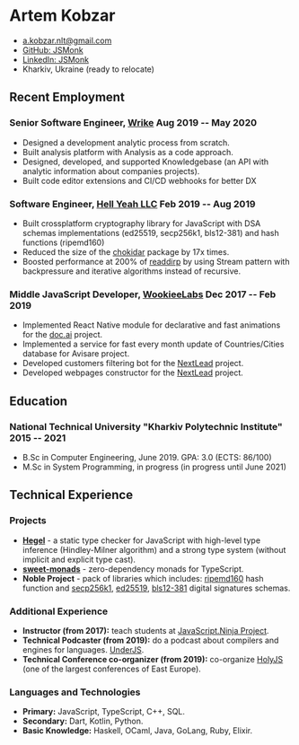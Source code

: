 # Artem Kobzar

- <a.kobzar.nlt@gmail.com>
- [GitHub: JSMonk](https://github.com/JSMonk)
- [LinkedIn: JSMonk](https://www.linkedin.com/in/artem-kobzar-b63576153/)
- Kharkiv, Ukraine (ready to relocate)

## Recent Employment

### <span>Senior Software Engineer, <a href="https://www.wrike.com/">Wrike</a></span> <span>Aug 2019 -- May 2020</span>

 - Designed a development analytic process from scratch.
 - Built analysis platform with Analysis as a code approach.
 - Designed, developed, and supported Knowledgebase (an API with analytic information about companies projects).
 - Built code editor extensions and CI/CD webhooks for better DX

### <span>Software Engineer, <a href="https://hy.dev/">Hell Yeah LLC</a></span> <span>Feb 2019 -- Aug 2019</span>

 - Built crossplatform cryptography library for JavaScript with DSA schemas implementations (ed25519, secp256k1, bls12-381) and hash functions (ripemd160)
 - Reduced the size of the <a href="https://github.com/paulmillr/chokidar">chokidar</a> package by 17x times.
 - Boosted performance at 200% of <a href="https://github.com/paulmillr/readdirp">readdirp</a> by using Stream pattern with backpressure and iterative algorithms instead of recursive.

### <span>Middle JavaScript Developer, <a href="https://www.upwork.com/o/companies/~019c0fc838498df613/">WookieeLabs</a></span> <span>Dec 2017 -- Feb 2019</span>

 - Implemented React Native module for declarative and fast animations for the [doc.ai](https://doc.ai/) project.
 - Implemented a service for fast every month update of Countries/Cities database for Avisare project.
 - Developed customers filtering bot for the [NextLead](https://www.nextlead.io/) project.
 - Developed webpages constructor for the [NextLead](https://www.nextlead.io/) project.

## Education

### <span>National Technical University "Kharkiv Polytechnic Institute"</span> <span>2015 -- 2021</span>
  - B.Sc in Computer Engineering, June 2019. GPA: 3.0 (ECTS: 86/100)
  - M.Sc in System Programming, in progress (in progress until June 2021)

## Technical Experience

### Projects

- <b><a href="https://github.com/JSMonk/hegel">Hegel</a></b> - a static type checker for JavaScript with high-level type inference (Hindley-Milner algorithm) and a strong type system (without implicit and explicit type cast).
- <b><a href="https://github.com/JSMonk/sweet-monads">sweet-monads</a></b> - zero-dependency monads for TypeScript.
- <b>Noble Project</b> - pack of libraries which includes: <a href="https://github.com/paulmillr/noble-ripemd160">ripemd160</a> hash function and <a href="https://github.com/paulmillr/noble-secp256k1">secp256k1</a>, <a href="https://github.com/paulmillr/noble-ed25519">ed25519</a>, <a href="https://github.com/paulmillr/noble-bls12-381">bls12-381</a> digital signatures schemas. 

### Additional Experience

 - <b>Instructor (from 2017):</b> teach students at [JavaScript.Ninja Project](http://javascript.ninja/).
 - <b>Technical Podcaster (from 2019):</b> do a podcast about compilers and engines for languages. [UnderJS](https://underjs.ru/).
 - <b>Technical Conference co-organizer (from 2019):</b> co-organize [HolyJS](https://holyjs.ru/) (one of the largest conferences of East Europe).

### Languages and Technologies
 - <b>Primary:</b> JavaScript, TypeScript, C++, SQL.
 - <b>Secondary:</b> Dart, Kotlin, Python.
 - <b>Basic Knowledge:</b> Haskell, OCaml, Java, GoLang, Ruby, Elixir.
